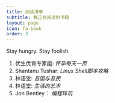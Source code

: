 ```yaml
---
title: 阅读清单
subtitle: 我正在阅读的书籍
layout: page
icon: fa-book
order: 3
---
```


Stay hungry. Stay foolish.

1. 优生优育专家组: *怀孕每天一页*
2. Shantanu Tushar: *Linux Shell脚本攻略*
3. 林语堂: *吾国与吾民*
4. 林语堂: *生活的艺术*
5. Jon Bentley： *编程珠玑*